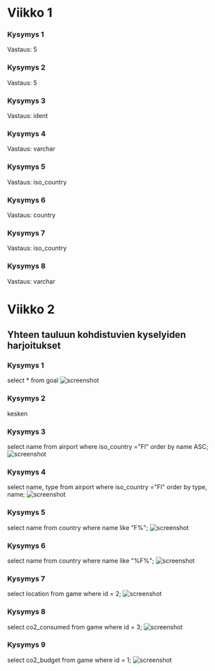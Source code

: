 # Viikko 1

### Kysymys 1
Vastaus: 5

### Kysymys 2
Vastaus: 5

### Kysymys 3
Vastaus: ident

### Kysymys 4
Vastaus: varchar

### Kysymys 5
Vastaus: iso_country

### Kysymys 6
Vastaus: country

### Kysymys 7
Vastaus: iso_country

### Kysymys 8
Vastaus: varchar

# Viikko 2

## Yhteen tauluun kohdistuvien kyselyiden harjoitukset

### Kysymys 1
select * from goal
![screenshot](viikko2-1.png)

### Kysymys 2
kesken

### Kysymys 3
select name from airport where iso_country ="FI" order by name ASC;
![screenshot](viikko2-3.png)

### Kysymys 4
select name, type from airport where iso_country ="FI" order by type, name;
![screenshot](viikko2-4.png)

### Kysymys 5
select name from country where name like "F%";
![screenshot](viikko2-5.png)

### Kysymys 6
select name from country where name like "%F%";
![screenshot](viikko2-6.png)

### Kysymys 7
select location from game where id = 2;
![screenshot](viikko2-7.png)

### Kysymys 8
select co2_consumed from game where id = 3;
![screenshot](viikko2-8.png)

### Kysymys 9
select co2_budget from game where id = 1;
![screenshot](viikko2-9.png)
